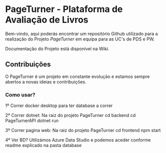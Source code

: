 # PageTurner - Plataforma de Avaliação de Livros

Bem-vindo, aqui poderás encontrar um repositório Github utilizado para a realização do Projeto *PageTurner* em equipa para as UC's de PDS e PW.

Documentação do Projeto está disponível na Wiki.

## Contribuições

O PageTurner é um projeto em constante evolução e estamos sempre abertos a novas ideias e contribuições.


### Como usar?
1º Correr docker desktop para ter database a correr

2º Correr dotnet:
Na raiz do projeto PageTurner
cd backend
cd PageTurnerAPI
dotnet run

3º Correr pagina web:
Na raiz do projeto PageTurner
cd frontend
npm start

4º Ver BD?
Utilizámos Azure Data Studio e podemos aceder conforme readme explicado na pasta database
